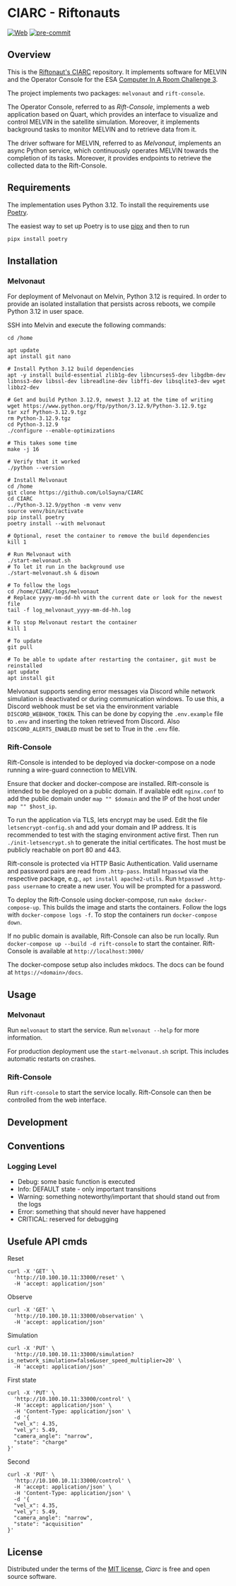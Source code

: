 # CIARC - Riftonauts

[![Web](https://img.shields.io/badge/Web-blue)](https://c103-219.cloud.gwdg.de/)
[![pre-commit](https://img.shields.io/badge/pre--commit-enabled-brightgreen?logo=pre-commit&logoColor=white)][pre-commit]

[pre-commit]: https://github.com/pre-commit/pre-commit


## Overview

This is the [Riftonaut's CIARC](https://github.com/Lolsayna/CIARC) repository.
It implements software for MELVIN and the Operator Console for the
ESA [Computer In A Room Challenge 3](https://www.esa.int/Education/Engagement/Applications_are_now_open_for_the_ESA_Academy_s_Computer_In_A_Room_Challenge_CIARC_3).

The project implements two packages: `melvonaut` and `rift-console`.

The Operator Console, referred to as _Rift-Console_, implements a web application based on Quart,
which provides an interface to visualize and control MELVIN in the satellite simulation.
Moreover, it implements background tasks to monitor MELVIN and to retrieve data from it.

The driver software for MELVIN, referred to as _Melvonaut_, implements an async Python service,
which continuously operates MELVIN towards the completion of its tasks.
Moreover, it provides endpoints to retrieve the collected data to the Rift-Console.

## Requirements

The implementation uses Python 3.12.
To install the requirements use [Poetry](https://python-poetry.org/).

The easiest way to set up Poetry is to use [pipx](https://pipx.pypa.io/)
and then to run

```bash
pipx install poetry
```

## Installation

### Melvonaut

For deployment of Melvonaut on Melvin, Python 3.12 is required.
In order to provide an isolated installation that persists across reboots, we compile Python 3.12 in user space.

SSH into Melvin and execute the following commands:
```
cd /home

apt update
apt install git nano

# Install Python 3.12 build dependencies
apt -y install build-essential zlib1g-dev libncurses5-dev libgdbm-dev libnss3-dev libssl-dev libreadline-dev libffi-dev libsqlite3-dev wget libbz2-dev

# Get and build Python 3.12.9, newest 3.12 at the time of writing
wget https://www.python.org/ftp/python/3.12.9/Python-3.12.9.tgz
tar xzf Python-3.12.9.tgz
rm Python-3.12.9.tgz
cd Python-3.12.9
./configure --enable-optimizations

# This takes some time
make -j 16

# Verify that it worked
./python --version

# Install Melvonaut
cd /home
git clone https://github.com/LolSayna/CIARC
cd CIARC
../Python-3.12.9/python -m venv venv
source venv/bin/activate
pip install poetry
poetry install --with melvonaut

# Optional, reset the container to remove the build dependencies
kill 1

# Run Melvonaut with
./start-melvonaut.sh
# To let it run in the background use
./start-melvonaut.sh & disown

# To follow the logs
cd /home/CIARC/logs/melvonaut
# Replace yyyy-mm-dd-hh with the current date or look for the newest file
tail -f log_melvonaut_yyyy-mm-dd-hh.log

# To stop Melvonaut restart the container
kill 1

# To update
git pull

# To be able to update after restarting the container, git must be reinstalled
apt update
apt install git
```

Melvonaut supports sending error messages via Discord while network simulation is deactivated
or during communication windows.
To use this, a Discord webhook must be set via the environment variable `DISCORD_WEBHOOK_TOKEN`.
This can be done by copying the `.env.example` file to `.env` and inserting the token retrieved from Discord.
Also `DISCORD_ALERTS_ENABLED` must be set to True in the `.env` file.

### Rift-Console

Rift-Console is intended to be deployed via docker-compose on a node
running a wire-guard connection to MELVIN.

Ensure that docker and docker-compose are installed.
Rift-console is intended to be deployed on a public domain.
If available edit `nginx.conf` to add the public domain under `map "" $domain` and the IP of the host under `map "" $host_ip`.

To run the application via TLS, lets encrypt may be used.
Edit the file `letsencrypt-config.sh` and add your domain and IP address.
It is recommended to test with the staging environment active first.
Then run `./init-letsencrypt.sh` to generate the initial certificates.
The host must be publicly reachable on port 80 and 443.

Rift-console is protected via HTTP Basic Authentication.
Valid username and password pairs are read from `.http-pass`.
Install `htpasswd` via the respective package, e.g., `apt install apache2-utils`.
Run `htpasswd .http-pass username` to create a new user.
You will be prompted for a password.

To deploy the Rift-Console using docker-compose, run `make docker-compose-up`.
This builds the image and starts the containers.
Follow the logs with `docker-compose logs -f`.
To stop the containers run `docker-compose down`.

If no public domain is available, Rift-Console can also be run locally.
Run `docker-compose up --build -d rift-console` to start the container.
Rift-Console is available at `http://localhost:3000/`

The docker-compose setup also includes mkdocs.
The docs can be found at `https://<domain>/docs`.

## Usage

### Melvonaut
Run `melvonaut` to start the service.
Run `melvonaut --help` for more information.

For production deployment use the `start-melvonaut.sh` script.
This includes automatic restarts on crashes.

### Rift-Console
Run `rift-console` to start the service locally.
Rift-Console can then be controlled from the web interface.

## Development



## Conventions
### Logging Level
- Debug: some basic function is executed
- Info: DEFAULT state - only important transitions
- Warning: something noteworthy/important that should stand out from the logs
- Error: something that should never have happened
- CRITICAL: reserved for debugging


## Usefule API cmds
Reset
```
curl -X 'GET' \
  'http://10.100.10.11:33000/reset' \
  -H 'accept: application/json'
```
Observe
```
curl -X 'GET' \
  'http://10.100.10.11:33000/observation' \
  -H 'accept: application/json'
```
Simulation
```
curl -X 'PUT' \
  'http://10.100.10.11:33000/simulation?is_network_simulation=false&user_speed_multiplier=20' \
  -H 'accept: application/json'
```
First state
```
curl -X 'PUT' \
  'http://10.100.10.11:33000/control' \
  -H 'accept: application/json' \
  -H 'Content-Type: application/json' \
  -d '{
  "vel_x": 4.35,
  "vel_y": 5.49,
  "camera_angle": "narrow",
  "state": "charge"
}'
```
Second
```
curl -X 'PUT' \
  'http://10.100.10.11:33000/control' \
  -H 'accept: application/json' \
  -H 'Content-Type: application/json' \
  -d '{
  "vel_x": 4.35,
  "vel_y": 5.49,
  "camera_angle": "narrow",
  "state": "acquisition"
}'
```

## License

Distributed under the terms of the [MIT license][license],
_Ciarc_ is free and open source software.


[license]: https://github.com/Lolsayna/CIARC/blob/main/LICENSE
